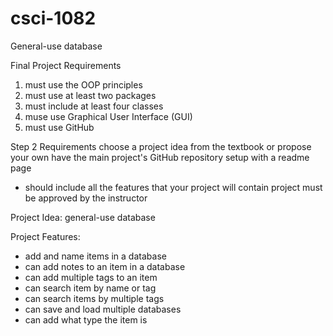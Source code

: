 # csci-1082
General-use database

Final Project Requirements
1. must use the OOP principles
2. must use at least two packages
3. must include at least four classes
4. muse use Graphical User Interface (GUI)
5. must use GitHub

Step 2 Requirements
choose a project idea from the textbook or propose your own
have the main project's GitHub repository setup with a readme page
  - should include all the features that your project will contain
project must be approved by the instructor

Project Idea: general-use database

Project Features:
- add and name items in a database
- can add notes to an item in a database
- can add multiple tags to an item
- can search item by name or tag
- can search items by multiple tags
- can save and load multiple databases
- can add what type the item is
